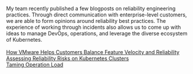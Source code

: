 My team recently published a few blogposts on reliability engineering practices.  Through direct communication with enterprise-level customers, we are able to form opinions around reliability best practices.  The experience of working through incidents also allows us to come up with ideas to manage DevOps, operations, and leverage the diverse ecosystem of Kubernetes. 
<br><br>
[How VMware Helps Customers Balance Feature Velocity and Reliability](https://tanzu.vmware.com/content/blog/how-vmware-helps-customers-balance-feature-velocity-reliability)
<br>
[Assessing Reliability Risks on Kubernetes Clusters](https://tanzu.vmware.com/content/blog/reliability-scanner-kubernetes-clusters)
<br>
[Taming Operation Load](https://tanzu.vmware.com/content/blog/taming-operational-load-vmware-cre)
